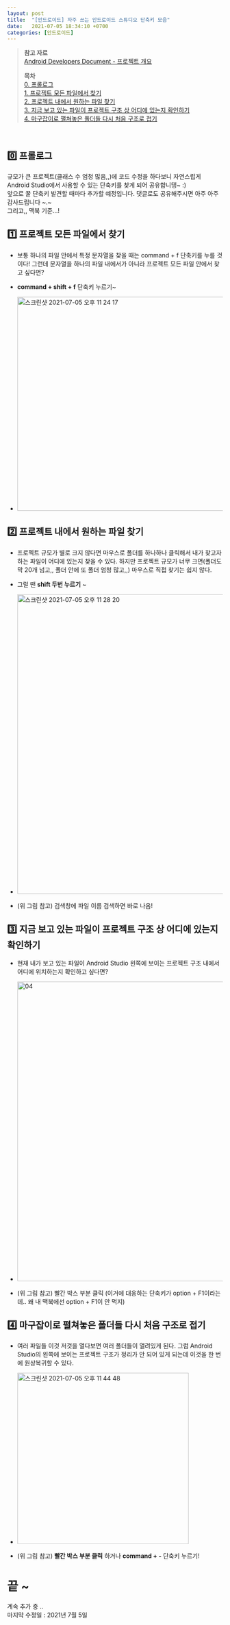 ```yaml
---
layout: post
title:  "[안드로이드] 자주 쓰는 안드로이드 스튜디오 단축키 모음"
date:   2021-07-05 18:34:10 +0700
categories: [안드로이드]
---
```


> __참고 자료__  
> [Android Developers Document - 프로젝트 개요](https://developer.android.com/studio/projects?hl=ko)
>
> __목차__  
> [0. 프롤로그](#0)  
> [1. 프로젝트 모든 파일에서 찾기](#1)  
> [2. 프로젝트 내에서 원하는 파일 찾기](#2)  
> [3. 지금 보고 있는 파일이 프로젝트 구조 상 어디에 있는지 확인하기](#3)  
> [4. 마구잡이로 펼쳐놓은 폴더들 다시 처음 구조로 접기](#4)
<br>

## 0️⃣ 프롤로그<a id="0"></a>

규모가 큰 프로젝트(클래스 수 엄청 많음,,)에 코드 수정을 하다보니 자연스럽게 Android Studio에서 사용할 수 있는 단축키를 찾게 되어 공유합니댕~ :)  
앞으로 꿀 단축키 발견할 때마다 추가할 예정입니다. 댓글로도 공유해주시면 아주 아주 감사드립니다 ~.~  
그리고,, 맥북 기준...!

## 1️⃣ 프로젝트 모든 파일에서 찾기<a id="1"></a>

* 보통 하나의 파일 안에서 특정 문자열을 찾을 때는 command + f 단축키를 누를 것이다! 그런데 문자열을 하나의 파일 내에서가 아니라 프로젝트 모든 파일 안에서 찾고 싶다면?

* __command + shift + f__ 단축키 누르기~

* <img width="500" alt="스크린샷 2021-07-05 오후 11 24 17" src="https://user-images.githubusercontent.com/31889335/124486056-2d792f80-dde8-11eb-8d3a-9bb3d8a2bd62.png">

## 2️⃣ 프로젝트 내에서 원하는 파일 찾기<a id="2"></a>

* 프로젝트 규모가 별로 크지 않다면 마우스로 폴더를 하나하나 클릭해서 내가 찾고자 하는 파일이 어디에 있는지 찾을 수 있다. 하지만 프로젝트 규모가 너무 크면(폴더도 막 20개 넘고,, 폴더 안에 또 폴더 엄청 많고,,) 마우스로 직접 찾기는 쉽지 않다.

* 그럴 땐 __shift 두번 누르기__ ~

* <img width="700" alt="스크린샷 2021-07-05 오후 11 28 20" src="https://user-images.githubusercontent.com/31889335/124486589-b728fd00-dde8-11eb-8b46-6833eab2d430.png">

* (위 그림 참고) 검색창에 파일 이름 검색하면 바로 나옴!

## 3️⃣ 지금 보고 있는 파일이 프로젝트 구조 상 어디에 있는지 확인하기<a id="3"></a>

* 현재 내가 보고 있는 파일이 Android Studio 왼쪽에 보이는 프로젝트 구조 내에서 어디에 위치하는지 확인하고 싶다면?

* <img width="700" alt="04" src="https://user-images.githubusercontent.com/31889335/124487012-2868b000-dde9-11eb-97b5-eead50e3c7b5.png">

* (위 그림 참고) 빨간 박스 부분 클릭 (이거에 대응하는 단축키가 option + F1이라는데.. 왜 내 맥북에선 option + F1이 안 먹지)

## 4️⃣ 마구잡이로 펼쳐놓은 폴더들 다시 처음 구조로 접기<a id="4"></a>

* 여러 파일들 이것 저것을 열다보면 여러 폴더들이 열려있게 된다. 그럼 Android Studio의 왼쪽에 보이는 프로젝트 구조가 정리가 안 되어 있게 되는데 이것을 한 번에 원상복귀할 수 있다.

* <img width="400" alt="스크린샷 2021-07-05 오후 11 44 48" src="https://user-images.githubusercontent.com/31889335/124488598-007a4c00-ddeb-11eb-9762-cedaae29660f.png">

* (위 그림 참고) __빨간 박스 부분 클릭__ 하거나 __command + -__ 단축키 누르기!

# 끝 ~

계속 추가 중 ..  
마지막 수정일 : 2021년 7월 5일
